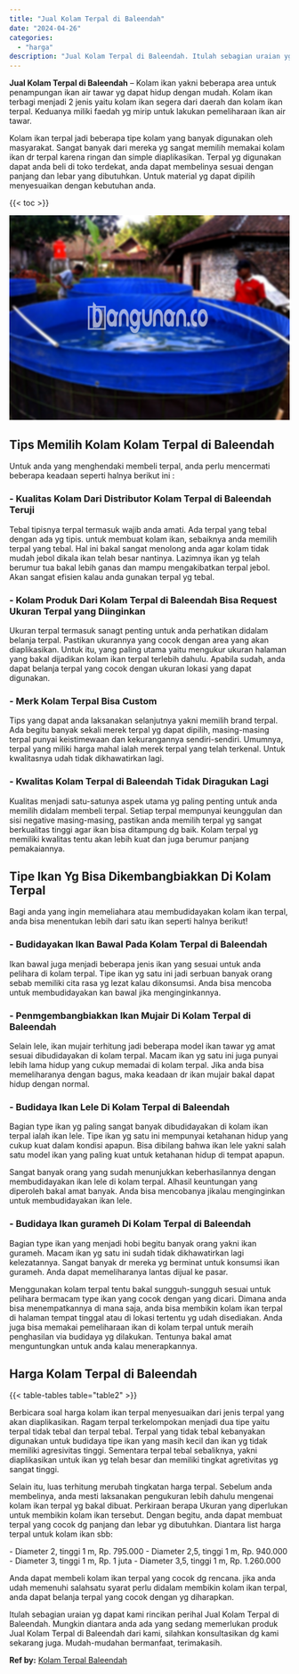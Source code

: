 ```yaml
---
title: "Jual Kolam Terpal di Baleendah"
date: "2024-04-26"
categories: 
  - "harga"
description: "Jual Kolam Terpal di Baleendah. Itulah sebagian uraian yg dapat kami rincikan perihal Jual Kolam Terpal di Baleendah. Mungkin diantara anda ada yang sedang m..."
---
```


**Jual Kolam Terpal di Baleendah** – Kolam ikan yakni beberapa area untuk penampungan ikan air tawar yg dapat hidup dengan mudah. Kolam ikan terbagi menjadi 2 jenis yaitu kolam ikan segera dari daerah dan kolam ikan terpal. Keduanya miliki faedah yg mirip untuk lakukan pemeliharaan ikan air tawar.

Kolam ikan terpal jadi beberapa tipe kolam yang banyak digunakan oleh masyarakat. Sangat banyak dari mereka yg sangat memilih memakai kolam ikan dr terpal karena ringan dan simple diaplikasikan. Terpal yg digunakan dapat anda beli di toko terdekat, anda dapat membelinya sesuai dengan panjang dan lebar yang dibutuhkan. Untuk material yg dapat dipilih menyesuaikan dengan kebutuhan anda.

{{< toc >}}

![Jual Kolam Terpal di Baleendah](/images/jual-kolam-terpal-38.png)

## Tips Memilih Kolam Kolam Terpal di Baleendah

Untuk anda yang menghendaki membeli terpal, anda perlu mencermati beberapa keadaan seperti halnya berikut ini :

### \- Kualitas Kolam Dari Distributor Kolam Terpal di Baleendah Teruji

Tebal tipisnya terpal termasuk wajib anda amati. Ada terpal yang tebal dengan ada yg tipis. untuk membuat kolam ikan, sebaiknya anda memilih terpal yang tebal. Hal ini bakal sangat menolong anda agar kolam tidak mudah jebol dikala ikan telah besar nantinya. Lazimnya ikan yg telah berumur tua bakal lebih ganas dan mampu mengakibatkan terpal jebol. Akan sangat efisien kalau anda gunakan terpal yg tebal.

### \- Kolam Produk Dari Kolam Terpal di Baleendah Bisa Request Ukuran Terpal yang Diinginkan

Ukuran terpal termasuk sanagt penting untuk anda perhatikan didalam belanja terpal. Pastikan ukurannya yang cocok dengan area yang akan diaplikasikan. Untuk itu, yang paling utama yaitu mengukur ukuran halaman yang bakal dijadikan kolam ikan terpal terlebih dahulu. Apabila sudah, anda dapat belanja terpal yang cocok dengan ukuran lokasi yang dapat digunakan.

### \- Merk Kolam Terpal Bisa Custom

Tips yang dapat anda laksanakan selanjutnya yakni memilih brand terpal. Ada begitu banyak sekali merek terpal yg dapat dipilih, masing-masing terpal punyai keistimewaan dan kekurangannya sendiri-sendiri. Umumnya, terpal yang miliki harga mahal ialah merek terpal yang telah terkenal. Untuk kwalitasnya udah tidak dikhawatirkan lagi.

### \- Kwalitas Kolam Terpal di Baleendah Tidak Diragukan Lagi

Kualitas menjadi satu-satunya aspek utama yg paling penting untuk anda memilih didalam membeli terpal. Setiap terpal mempunyai keunggulan dan sisi negative masing-masing, pastikan anda memilih terpal yg sangat berkualitas tinggi agar ikan bisa ditampung dg baik. Kolam terpal yg memiliki kwalitas tentu akan lebih kuat dan juga berumur panjang pemakaiannya.

## Tipe Ikan Yg Bisa Dikembangbiakkan Di Kolam Terpal

Bagi anda yang ingin memeliahara atau membudidayakan kolam ikan terpal, anda bisa menentukan lebih dari satu ikan seperti halnya berikut!

### \- Budidayakan Ikan Bawal Pada Kolam Terpal di Baleendah

Ikan bawal juga menjadi beberapa jenis ikan yang sesuai untuk anda pelihara di kolam terpal. Tipe ikan yg satu ini jadi serbuan banyak orang sebab memiliki cita rasa yg lezat kalau dikonsumsi. Anda bisa mencoba untuk membudidayakan kan bawal jika menginginkannya.

### \- Penmgembangbiakkan Ikan Mujair Di Kolam Terpal di Baleendah

Selain lele, ikan mujair terhitung jadi beberapa model ikan tawar yg amat sesuai dibudidayakan di kolam terpal. Macam ikan yg satu ini juga punyai lebih lama hidup yang cukup memadai di kolam terpal. Jika anda bisa memeliharanya dengan bagus, maka keadaan dr ikan mujair bakal dapat hidup dengan normal.

### \- Budidaya Ikan Lele Di Kolam Terpal di Baleendah

Bagian type ikan yg paling sangat banyak dibudidayakan di kolam ikan terpal ialah ikan lele. Tipe ikan yg satu ini mempunyai ketahanan hidup yang cukup kuat dalam kondisi apapun. Bisa dibilang bahwa ikan lele yakni salah satu model ikan yang paling kuat untuk ketahanan hidup di tempat apapun.

Sangat banyak orang yang sudah menunjukkan keberhasilannya dengan membudidayakan ikan lele di kolam terpal. Alhasil keuntungan yang diperoleh bakal amat banyak. Anda bisa mencobanya jikalau menginginkan untuk membudidayakan ikan lele.

### \- Budidaya Ikan gurameh Di Kolam Terpal di Baleendah

Bagian type ikan yang menjadi hobi begitu banyak orang yakni ikan gurameh. Macam ikan yg satu ini sudah tidak dikhawatirkan lagi kelezatannya. Sangat banyak dr mereka yg berminat untuk konsumsi ikan gurameh. Anda dapat memeliharanya lantas dijual ke pasar.

Menggunakan kolam terpal tentu bakal sungguh-sungguh sesuai untuk pelihara bermacam type ikan yang cocok dengan yang dicari. Dimana anda bisa menempatkannya di mana saja, anda bisa membikin kolam ikan terpal di halaman tempat tinggal atau di lokasi tertentu yg udah disediakan. Anda juga bisa memakai pemeliharaan ikan di kolam terpal untuk meraih penghasilan via budidaya yg dilakukan. Tentunya bakal amat menguntungkan untuk anda kalau menerapkannya.

## Harga Kolam Terpal di Baleendah

{{< table-tables table="table2" >}}

Berbicara soal harga kolam ikan terpal menyesuaikan dari jenis terpal yang akan diaplikasikan. Ragam terpal terkelompokan menjadi dua tipe yaitu terpal tidak tebal dan terpal tebal. Terpal yang tidak tebal kebanyakan digunakan untuk budidaya tipe ikan yang masih kecil dan ikan yg tidak memiliki agresivitas tinggi. Sementara terpal tebal sebaliknya, yakni diaplikasikan untuk ikan yg telah besar dan memiliki tingkat agretivitas yg sangat tinggi.

Selain itu, luas terhitung merubah tingkatan harga terpal. Sebelum anda membelinya, anda mesti laksanakan pengukuran lebih dahulu mengenai kolam ikan terpal yg bakal dibuat. Perkiraan berapa Ukuran yang diperlukan untuk membikin kolam ikan tersebut. Dengan begitu, anda dapat membuat terpal yang cocok dg panjang dan lebar yg dibutuhkan. Diantara list harga terpal untuk kolam ikan sbb:

\- Diameter 2, tinggi 1 m, Rp. 795.000 - Diameter 2,5, tinggi 1 m, Rp. 940.000 - Diameter 3, tinggi 1 m, Rp. 1 juta - Diameter 3,5, tinggi 1 m, Rp. 1.260.000

Anda dapat membeli kolam ikan terpal yang cocok dg rencana. jika anda udah memenuhi salahsatu syarat perlu didalam membikin kolam ikan terpal, anda dapat belanja terpal yang cocok dengan yg diharapkan.

Itulah sebagian uraian yg dapat kami rincikan perihal Jual Kolam Terpal di Baleendah. Mungkin diantara anda ada yang sedang memerlukan produk Jual Kolam Terpal di Baleendah dari kami, silahkan konsultasikan dg kami sekarang juga. Mudah-mudahan bermanfaat, terimakasih.

**Ref by:** [Kolam Terpal Baleendah](https://id.wikipedia.org/wiki/Kolam)
